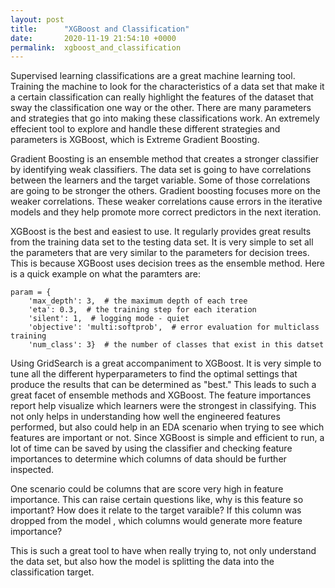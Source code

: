 ```yaml
---
layout: post
title:      "XGBoost and Classification"
date:       2020-11-19 21:54:10 +0000
permalink:  xgboost_and_classification
---
```



Supervised learning classifications are a great machine learning tool.  Training the machine to look for the characteristics of a data set that make it a certain classification can really highlight the features of the dataset that sway the classification one way or the other.  There are many parameters and strategies that go into making these classifications work.  An extremely effecient tool to explore and handle these different strategies and parameters is XGBoost, which is Extreme Gradient Boosting.

Gradient Boosting is an ensemble method that creates a stronger classifier by identifying weak classifiers.  The data set is going to have correlations between the learners and the target variable.  Some of those correlations are going to be stronger the others.  Gradient boosting focuses more on the weaker correlations.  These weaker correlations cause errors in the iterative models and they help promote more correct predictors in the next iteration.  

XGBoost is the best and easiest to use.  It regularly provides great results from the training data set to the testing data set.  It is very simple to set all the parameters that are very similar to the parameters for decision trees.  This is because XGBoost uses decision trees as the ensemble method.  Here is a quick example on what the paramters are:
```
param = {
    'max_depth': 3,  # the maximum depth of each tree
    'eta': 0.3,  # the training step for each iteration
    'silent': 1,  # logging mode - quiet
    'objective': 'multi:softprob',  # error evaluation for multiclass training
    'num_class': 3}  # the number of classes that exist in this datset
```

Using GridSearch is a great accompaniment to XGBoost.  It is very simple to tune all the different hyperparameters to find the optimal settings that produce the results that can be determined as "best."  This leads to such a great facet of ensemble methods and XGBoost.  The feature importances report help visualize which learners were the strongest in classifying.  This not only helps in understanding how well the engineered features performed, but also could help in an EDA scenario when trying to see which features are important or not.  Since XGBoost is simple and efficient to run, a lot of time can be saved by using the classifier and checking feature importances to determine which columns of data should be further inspected.  

One scenario could be columns that are score very high in feature importance.  This can raise certain questions like, why is this feature so important? How does it relate to the target varaible?  If this column was dropped from the model , which columns would generate more feature importance?

This is such a great tool to have when really trying to, not only understand the data set, but also how the model is splitting the data into the classification target.
